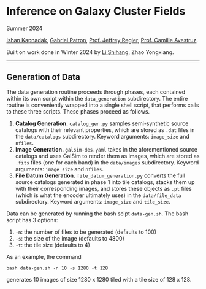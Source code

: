 # Inference on Galaxy Cluster Fields

Summer 2024

[Ishan Kapnadak](https://www.linkedin.com/in/ishan-kapnadak/), [Gabriel Patron](https://lsa.umich.edu/stats/people/phd-students/gapatron.html), [Prof. Jeffrey Regier](https://regier.stat.lsa.umich.edu/), [Prof. Camille Avestruz](https://cavestruz.github.io/).

Built on work done in Winter 2024 by [Li Shihang](https://www.linkedin.com/in/shihang-li-2b69251ba/), Zhao Yongxiang.

----------------------------------------------------------------------------------------------------------------------

## Generation of Data

The data generation routine proceeds through phases, each contained within its own script within the `data_generation` subdirectory. The entire routine is conveniently wrapped into a single shell script, that performs calls to these three scripts. These phases proceed as follows.

1. **Catalog Generation.** `catalog_gen.py` samples semi-synthetic source catalogs with their relevant properties, which are stored as `.dat` files in the `data/catalogs` subdirectory. Keyword arguments: `image_size` and `nfiles`.
2. **Image Generation.** `galsim-des.yaml` takes in the aforementioned source catalogs and uses GalSim to render them as images, which are stored as `.fits` files (one for each band) in the `data/images` subdirectory. Keyword arguments: `image_size` and `nfiles`.
3. **File Datum Generation.** `file_datum_generation.py` converts the full source catalogs generated in phase 1 into tile catalogs, stacks them up with their corresponding images, and stores these objects as `.pt` files (which is what the encoder ultimately uses) in the `data/file_data` subdirectory. Keyword arguments: `image_size` and `tile_size`.

Data can be generated by running the bash scipt `data-gen.sh`. The bash script has 3 options:
1. `-n`: the number of files to be generated (defaults to 100)
2. `-s`: the size of the image (defaults to 4800)
3. `-t`: the tile size (defaults to 4)

As an example, the command

```
bash data-gen.sh -n 10 -s 1280 -t 128
```

generates 10 images of size 1280 x 1280 tiled with a tile size of 128 x 128.
